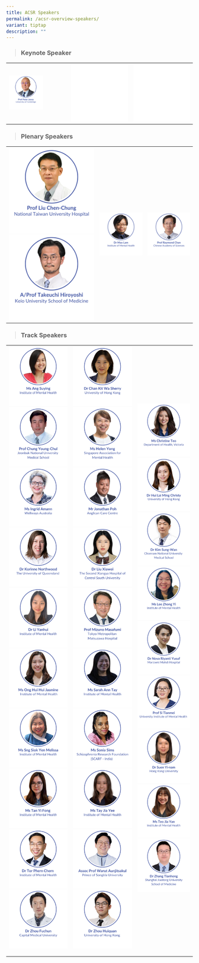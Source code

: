 ```yaml
---
title: ACSR Speakers
permalink: /acsr-overview-speakers/
variant: tiptap
description: ""
---
```

<blockquote>
<h3>Keynote Speaker</h3>
</blockquote>
<table style="minWidth: 75px">
<colgroup>
<col>
<col>
<col>
</colgroup>
<tbody>
<tr>
<td rowspan="1" colspan="1"><a class="isomer-image-wrapper" href="/peter-jones/"><img style="width: 60%;" height="auto" width="100%" alt="" src="/images/ACSR Speakers/Keynote__Peter_Jones_v5.png"></a>
</td>
<th rowspan="1" colspan="1">
<div class="isomer-image-wrapper">
<img style="width: 100%" height="auto" width="100%" alt="" src="/images/emptyblock1.png">
</div>
</th>
<th rowspan="1" colspan="1">
<div class="isomer-image-wrapper">
<img style="width: 100%" height="auto" width="100%" alt="" src="/images/emptyblock1.png">
</div>
</th>
</tr>
</tbody>
</table>
<blockquote>
<h3>Plenary Speakers</h3>
</blockquote>
<table style="minWidth: 75px">
<colgroup>
<col>
<col>
<col>
</colgroup>
<tbody>
<tr>
<td rowspan="1" colspan="1"><a class="isomer-image-wrapper" href="/liu-chen-chung/"><img style="width: 100%" height="auto" width="100%" alt="" src="/images/ACSR Speakers/Liu_Chen_Chung_v4.png"></a>
<a class="isomer-image-wrapper" href="/takeuchi-hiroyoshi/">
<img style="width: 100%" height="auto" width="100%" alt="" src="/images/ACSR Speakers/Plenary_Hiroyoshi_Takeuchi_v4.png">
</a>
</td>
<td rowspan="1" colspan="1"><a class="isomer-image-wrapper" href="/max-lam/"><img style="width: 100%" height="auto" width="100%" alt="" src="/images/ACSR Speakers/Max_Lam_v1.png"></a>
</td>
<td rowspan="1" colspan="1"><a class="isomer-image-wrapper" href="/raymond-chan/"><img style="width: 100%" height="auto" width="100%" alt="" src="/images/ACSR Speakers/Plenary__Raymond_Chan_v5.png"></a>
</td>
</tr>
</tbody>
</table>
<blockquote>
<h3>Track Speakers</h3>
</blockquote>
<table style="minWidth: 75px">
<colgroup>
<col>
<col>
<col>
</colgroup>
<tbody>
<tr>
<th rowspan="1" colspan="1"><a class="isomer-image-wrapper" href="/ang-suying/"><img style="width: 100%" height="auto" width="100%" alt="" src="/images/ACSR Speakers/Ms_Ang_Suying.png"></a>
<a class="isomer-image-wrapper" href="/chung-young-chul/">
<img style="width: 100%" height="auto" width="100%" alt="" src="/images/ACSR Speakers/Chung_Young_Chul.png">
</a><a class="isomer-image-wrapper" href="/ingrid-amann/"><img style="width: 100%" height="auto" width="100%" alt="" src="/images/ACSR Speakers/Ms_Ingrid_Amann.png"></a>
<a class="isomer-image-wrapper" href="/korinne-northwood/">
<img style="width: 100%" height="auto" width="100%" alt="" src="/images/ACSR Speakers/Korinne_Northwood.png">
</a><a class="isomer-image-wrapper" href="/li-yanhui/"><img style="width: 100%" height="auto" width="100%" alt="" src="/images/ACSR Speakers/Track_Li_Yanhui.png"></a>
<a class="isomer-image-wrapper" href="/ong-hui-hui-jasmine/">
<img style="width: 100%" height="auto" width="100%" alt="" src="/images/ACSR Speakers/Track_Ong_Hui_Hui_Jasmine.png">
</a><a class="isomer-image-wrapper" href="/sng-siok-yen-melissa/"><img style="width: 100%" height="auto" width="100%" alt="" src="/images/ACSR Speakers/Track_Sng_Siok_Yen_Melissa.png"></a>
<a class="isomer-image-wrapper" href="/tan-yi-fong/">
<img style="width: 100%" height="auto" width="100%" alt="" src="/images/ACSR Speakers/Ms_Tan_Yi_Fong.png">
</a><a class="isomer-image-wrapper" href="/tor-phern-chern/"><img style="width: 100%" height="auto" width="100%" alt="" src="/images/ACSR Speakers/Tor_Phern_Chern.png"></a>
<a class="isomer-image-wrapper" href="/zhou-fuchun/">
<img style="width: 100%" height="auto" width="100%" alt="" src="/images/ACSR Speakers/Track_Zhou_Fuchun.png">
</a>
<p></p>
</th>
<th rowspan="1" colspan="1"><a class="isomer-image-wrapper" href="/sherry-chan/"><img style="width: 100%" height="auto" width="100%" alt="" src="/images/ACSR Speakers/Track_Sherry_Chan.png"></a>
<a class="isomer-image-wrapper" href="/helen-yong/">
<img style="width: 100%" height="auto" width="100%" alt="" src="/images/ACSR Speakers/Helen_Yong.png">
</a><a class="isomer-image-wrapper" href="/jonathan-poh/"><img style="width: 100%" height="auto" width="100%" alt="" src="/images/ACSR Speakers/Jonathan_Poh.png"></a>
<a class="isomer-image-wrapper" href="/liu-xiawei/">
<img style="width: 100%" height="auto" width="100%" alt="" src="/images/ACSR Speakers/Liu_Xiawei.png">
</a><a class="isomer-image-wrapper" href="/mizuno-masafumi/"><img style="width: 100%" height="auto" width="100%" alt="" src="/images/ACSR Speakers/Mizuno_Masafumi.png"></a>
<a class="isomer-image-wrapper" href="/sarah-ann-tay/">
<img style="width: 100%" height="auto" width="100%" alt="" src="/images/ACSR Speakers/Ms_Sarah_Ann_Tay.png">
</a><a class="isomer-image-wrapper" href="/sonia-sims/"><img style="width: 100%" height="auto" width="100%" alt="" src="/images/ACSR Speakers/Ms_Sonia_Sims.png"></a>
<a class="isomer-image-wrapper" href="/tay-jia-yee/">
<img style="width: 100%" height="auto" width="100%" alt="" src="/images/ACSR Speakers/Ms_Tay_Jia_Yee.png">
</a><a class="isomer-image-wrapper" href="/warut-aunjitsakul/"><img style="width: 100%" height="auto" width="100%" alt="" src="/images/ACSR Speakers/Track_Warut_Aunjitsakul.png"></a>
<a class="isomer-image-wrapper" href="/zhou-huiquan/">
<img style="width: 100%" height="auto" width="100%" alt="" src="/images/ACSR Speakers/Track_Zhou_Huiquan.png">
</a>
<p></p>
<p></p>
</th>
<th rowspan="1" colspan="1"><a class="isomer-image-wrapper" href="/christine-teo/"><img style="width: 100%" height="auto" width="100%" alt="" src="/images/ACSR Speakers/Ms_Christine_Teo.png"></a>
<a class="isomer-image-wrapper" href="/christy-hui-lai-ming/">
<img style="width: 100%" height="auto" width="100%" alt="" src="/images/ACSR Speakers/Christy_Hui_v2.png">
</a><a class="isomer-image-wrapper" href="/kim-sung-wan/"><img style="width: 100%" height="auto" width="100%" alt="" src="/images/ACSR Speakers/Track_Kim_Sung_Wan.png"></a>
<a class="isomer-image-wrapper" href="/lee-zhong-yi/">
<img style="width: 100%" height="auto" width="100%" alt="" src="/images/ACSR Speakers/Track_Lee_Zhong_Yi.png">
</a><a class="isomer-image-wrapper" href="/nova-riyanti/"><img style="width: 100%" height="auto" width="100%" alt="" src="/images/ACSR Speakers/Nova_Riyanti.png"></a>
<a class="isomer-image-wrapper" href="/si-tianmei/">
<img style="width: 100%" height="auto" width="100%" alt="" src="/images/ACSR Speakers/Si_Tianmei.png">
</a><a class="isomer-image-wrapper" href="/yi-nam-suen/"><img style="width: 100%" height="auto" width="100%" alt="" src="/images/ACSR Speakers/Track_Yi_nam_Suen_V2.png"></a>
<a class="isomer-image-wrapper" href="/teo-jia-yan/">
<img style="width: 100%" height="auto" width="100%" alt="" src="/images/ACSR Speakers/Ms_Teo_Jia_Yan.png">
</a><a class="isomer-image-wrapper" href="/zhang-tianhong/"><img style="width: 100%" height="auto" width="100%" alt="" src="/images/ACSR Speakers/Track_Zhang_Tianhong_v4.png"></a>
<p></p>
<p></p>
<p></p>
<p></p>
</th>
</tr>
</tbody>
</table>
<p></p>